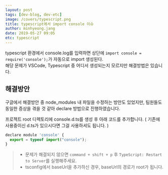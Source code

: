 ```yaml
---
layout: post
tags: [dev-blog, dev-etc]
image: /covers/typescript.png
title: typescript에서 import console 이슈
author: minhyeong.jang
date: 2019-05-27 09:05
etc: typescript
---
```

typescript 환경에서 console.log를 입력하면 상단에 `import console = require('console');`가 자동으로 import 생성된다.  
해당 문제가 VSCode, Typescript 중 어디서 생성되는지 모르지만 해결방법은 있습니다.

## 해결방안
구글에서 해결방안 중 node_modules 내 파일을 수정하는 방안도 있었지만, 팀원들도 동일한 증상을 겪을 것 같아 declare 방법으로 진행하였습니다.

프로젝트 root 디렉토리에 console.d.ts를 생성 후 아래 코드를 추가합니다. ( 기존에 사용중이신 d.ts가 있으시다면 그걸 사용하셔도 됩니다. )
```js
declare module 'console' {
  export = typeof import("console");
}
```

> - 문제가 해결되지 않으면 `command + shift + p` 후 `TypeScript: Restart to Server`를 실행해주세요.  
> - tsconfig에서 baseUrl을 추가하신 경우, baseUrl의 경로가 root가 됩니다.
